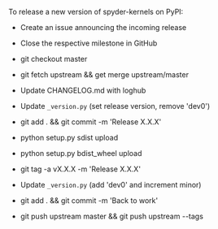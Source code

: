 To release a new version of spyder-kernels on PyPI:

* Create an issue announcing the incoming release

* Close the respective milestone in GitHub

* git checkout master

* git fetch upstream && get merge upstream/master

* Update CHANGELOG.md with loghub

* Update `_version.py` (set release version, remove 'dev0')

* git add . && git commit -m 'Release X.X.X'

* python setup.py sdist upload

* python setup.py bdist_wheel upload

* git tag -a vX.X.X -m 'Release X.X.X'

* Update `_version.py` (add 'dev0' and increment minor)

* git add . && git commit -m 'Back to work'

* git push upstream master && git push upstream --tags
